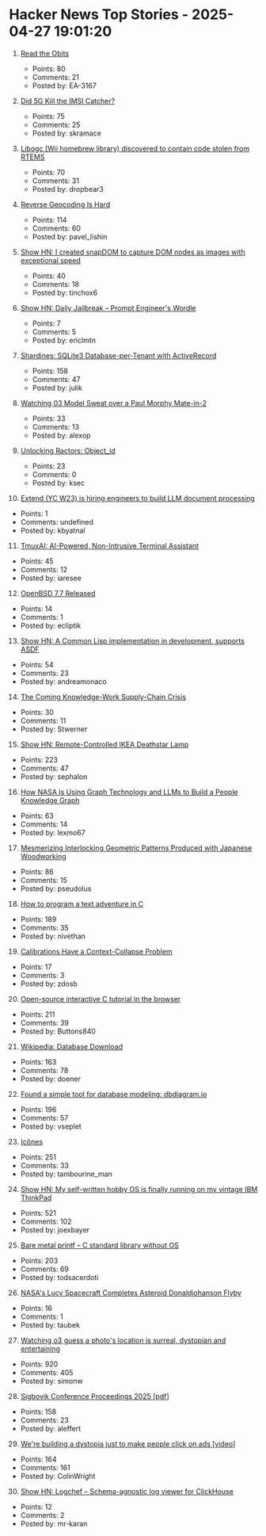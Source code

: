 # Hacker News Top Stories - 2025-04-27 19:01:20

1. [Read the Obits](https://thereader.mitpress.mit.edu/the-creativity-hack-no-one-told-you-about-read-the-obits/)
   - Points: 80
   - Comments: 21
   - Posted by: EA-3167

2. [Did 5G Kill the IMSI Catcher?](https://zetier.com/5g-imsi-catcher/)
   - Points: 75
   - Comments: 25
   - Posted by: skramace

3. [Libogc (Wii homebrew library) discovered to contain code stolen from RTEMS](https://github.com/fail0verflow/hbc/blob/80a80251f83f1993c272c58e471d040f3eb1dee9/README.md)
   - Points: 70
   - Comments: 31
   - Posted by: dropbear3

4. [Reverse Geocoding Is Hard](https://shkspr.mobi/blog/2025/04/reverse-geocoding-is-hard/)
   - Points: 114
   - Comments: 60
   - Posted by: pavel_lishin

5. [Show HN: I created snapDOM to capture DOM nodes as images with exceptional speed](https://github.com/zumerlab/snapdom)
   - Points: 40
   - Comments: 18
   - Posted by: tinchox6

6. [Show HN: Daily Jailbreak – Prompt Engineer's Wordle](https://www.vaultbreak.ai/daily-jailbreak)
   - Points: 7
   - Comments: 5
   - Posted by: ericlmtn

7. [Shardines: SQLite3 Database-per-Tenant with ActiveRecord](https://blog.julik.nl/2025/04/a-can-of-shardines)
   - Points: 158
   - Comments: 47
   - Posted by: julik

8. [Watching 03 Model Sweat over a Paul Morphy Mate-in-2](https://alexop.dev/posts/how-03-model-tries-chess-puzzle/)
   - Points: 33
   - Comments: 13
   - Posted by: alexop

9. [Unlocking Ractors: Object_id](https://byroot.github.io/ruby/performance/2025/04/26/unlocking-ractors-object-id.html)
   - Points: 23
   - Comments: 0
   - Posted by: ksec

10. [Extend (YC W23) is hiring engineers to build LLM document processing](https://jobs.ashbyhq.com/extend/9d4d8974-bd9b-432d-84ec-8268e5a8ed37)
   - Points: 1
   - Comments: undefined
   - Posted by: kbyatnal

11. [TmuxAI: AI-Powered, Non-Intrusive Terminal Assistant](https://tmuxai.dev/)
   - Points: 45
   - Comments: 12
   - Posted by: iaresee

12. [OpenBSD 7.7 Released](https://www.openbsd.org/77.html)
   - Points: 14
   - Comments: 1
   - Posted by: ecliptik

13. [Show HN: A Common Lisp implementation in development, supports ASDF](https://savannah.nongnu.org/p/alisp)
   - Points: 54
   - Comments: 23
   - Posted by: andreamonaco

14. [The Coming Knowledge-Work Supply-Chain Crisis](https://worksonmymachine.substack.com/p/the-coming-knowledge-work-supply)
   - Points: 30
   - Comments: 11
   - Posted by: Stwerner

15. [Show HN: Remote-Controlled IKEA Deathstar Lamp](https://gitlab.com/sephalon/deathstar_lamp)
   - Points: 223
   - Comments: 47
   - Posted by: sephalon

16. [How NASA Is Using Graph Technology and LLMs to Build a People Knowledge Graph](https://memgraph.com/blog/nasa-memgraph-people-knowledge-graph)
   - Points: 63
   - Comments: 14
   - Posted by: lexmo67

17. [Mesmerizing Interlocking Geometric Patterns Produced with Japanese Woodworking](https://www.smithsonianmag.com/smithsonian-institution/see-the-mesmerizing-interlocking-geometric-patterns-produced-with-this-ancient-japanese-woodworking-technique-180986494/)
   - Points: 86
   - Comments: 15
   - Posted by: pseudolus

18. [How to program a text adventure in C](https://helderman.github.io/htpataic/htpataic01.html)
   - Points: 189
   - Comments: 35
   - Posted by: nivethan

19. [Calibrations Have a Context-Collapse Problem](https://www.oldschoolburke.com/011-calibrations-have-a-context-collapse-problem/)
   - Points: 17
   - Comments: 3
   - Posted by: zdosb

20. [Open-source interactive C tutorial in the browser](https://www.learn-c.org/)
   - Points: 211
   - Comments: 39
   - Posted by: Buttons840

21. [Wikipedia: Database Download](https://en.wikipedia.org/wiki/Wikipedia:Database_download)
   - Points: 163
   - Comments: 78
   - Posted by: doener

22. [Found a simple tool for database modeling: dbdiagram.io](https://dbdiagram.io)
   - Points: 196
   - Comments: 57
   - Posted by: vseplet

23. [Icônes](https://icones.js.org/)
   - Points: 251
   - Comments: 33
   - Posted by: tambourine_man

24. [Show HN: My self-written hobby OS is finally running on my vintage IBM ThinkPad](https://github.com/joexbayer/RetrOS-32)
   - Points: 521
   - Comments: 102
   - Posted by: joexbayer

25. [Bare metal printf – C standard library without OS](https://popovicu.com/posts/bare-metal-printf/)
   - Points: 203
   - Comments: 69
   - Posted by: todsacerdoti

26. [NASA's Lucy Spacecraft Completes Asteroid Donaldjohanson Flyby](https://science.nasa.gov/blogs/lucy/2025/04/20/nasas-lucy-spacecraft-completes-asteroid-donaldjohanson-flyby/)
   - Points: 16
   - Comments: 1
   - Posted by: taubek

27. [Watching o3 guess a photo's location is surreal, dystopian and entertaining](https://simonwillison.net/2025/Apr/26/o3-photo-locations/)
   - Points: 920
   - Comments: 405
   - Posted by: simonw

28. [Sigbovik Conference Proceedings 2025 [pdf]](https://sigbovik.org/2025/proceedings.pdf)
   - Points: 158
   - Comments: 23
   - Posted by: aleffert

29. [We're building a dystopia just to make people click on ads [video]](https://www.ted.com/talks/zeynep_tufekci_we_re_building_a_dystopia_just_to_make_people_click_on_ads)
   - Points: 164
   - Comments: 161
   - Posted by: ColinWright

30. [Show HN: Logchef – Schema-agnostic log viewer for ClickHouse](https://github.com/mr-karan/logchef)
   - Points: 12
   - Comments: 2
   - Posted by: mr-karan

